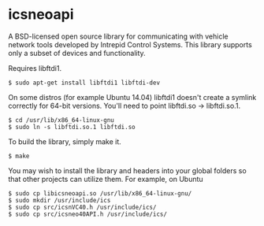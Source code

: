 icsneoapi
=========

A BSD-licensed open source library for communicating with vehicle network tools developed by Intrepid Control Systems. This library supports only a subset of devices and functionality.

Requires libftdi1.

```
$ sudo apt-get install libftdi1 libftdi-dev
```

On some distros (for example Ubuntu 14.04) libftdi1 doesn't create a symlink correctly for 64-bit versions. 
You'll need to point libftdi.so -> libftdi.so.1.

```
$ cd /usr/lib/x86_64-linux-gnu
$ sudo ln -s libftdi.so.1 libftdi.so
```

To build the library, simply make it.

```
$ make
```

You may wish to install the library and headers into your global folders so that other projects can utilize them. For example, on Ubuntu

```
$ sudo cp libicsneoapi.so /usr/lib/x86_64-linux-gnu/
$ sudo mkdir /usr/include/ics
$ sudo cp src/icsnVC40.h /usr/include/ics/
$ sudo cp src/icsneo40API.h /usr/include/ics/
```

